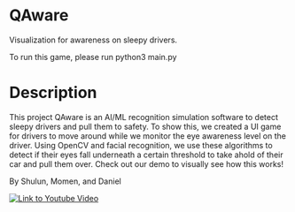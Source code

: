 # QAware
Visualization for awareness on sleepy drivers.


To run this game, please run python3 main.py

# Description

This project QAware is an AI/ML recognition simulation software to detect sleepy drivers and pull them to safety. To show this, we created a UI game for drivers to move around while we monitor the eye awareness level on the driver. Using OpenCV and facial recognition, we use these algorithms to detect if their eyes fall underneath a certain threshold to take ahold of their car and pull them over. Check out our demo to visually see how this works!

By Shulun, Momen, and Daniel

[![Link to Youtube Video](https://img.youtube.com/vi/sFfkbDG4CC0&ab_channel=AllanSun/0.jpg)](https://www.youtube.com/watch?v=sFfkbDG4CC0&ab_channel=AllanSun)
